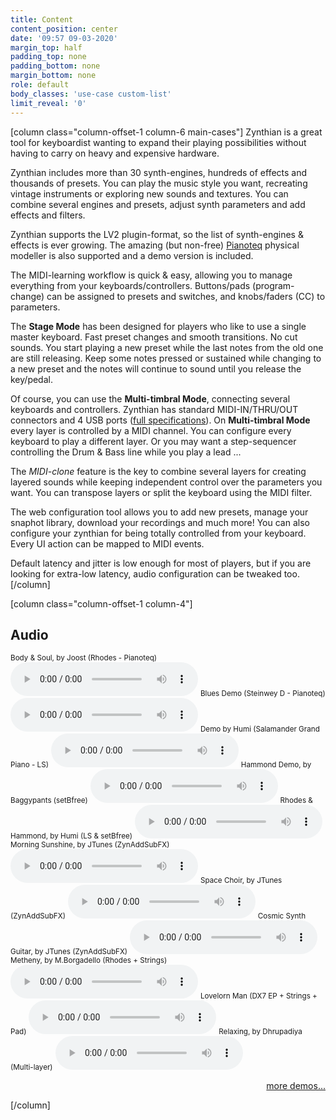 ```yaml
---
title: Content
content_position: center
date: '09:57 09-03-2020'
margin_top: half
padding_top: none
padding_bottom: none
margin_bottom: none
role: default
body_classes: 'use-case custom-list'
limit_reveal: '0'
---
```


[column class="column-offset-1 column-6 main-cases"]
Zynthian is a great tool for keyboardist wanting to expand their playing possibilities without having to carry on heavy and expensive hardware.

Zynthian includes more than 30 synth-engines, hundreds of effects and thousands of presets. You can play the music style you want, recreating vintage instruments or exploring new sounds and textures. You can combine several engines and presets, adjust synth parameters and add effects and filters.

Zynthian supports the LV2 plugin-format, so the list of synth-engines & effects is ever growing. The amazing (but non-free) [Pianoteq](https://www.modartt.com/pianoteq?target=_blank) physical modeller is also supported and a demo version is included.

The MIDI-learning workflow is quick & easy, allowing you to manage everything from your keyboards/controllers.  Buttons/pads (program-change) can be assigned to presets and switches, and knobs/faders (CC) to parameters.

The **Stage Mode** has been designed for players who like to use a single master keyboard. Fast preset changes and smooth transitions. No cut sounds. You start playing a new preset while the last notes from the old one are still releasing. Keep some notes pressed or sustained while changing to a new preset and the notes will continue to sound until you release the key/pedal.
  
Of course, you can use the **Multi-timbral Mode**, connecting several keyboards and controllers. Zynthian has standard MIDI-IN/THRU/OUT connectors and 4 USB ports ([full specifications](/technical-specifications)). On **Multi-timbral Mode** every layer is controlled by a MIDI channel. You can configure every keyboard to play a different layer. Or you may want a step-sequencer controlling the Drum & Bass line while you play a lead ...

The _MIDI-clone_ feature is the key to combine several layers for creating layered sounds while keeping independent control over the parameters you want. You can transpose layers or split the keyboard using the MIDI filter.

The web configuration tool allows you to add new presets, manage your snaphot library, download your recordings and much more! You can also configure your zynthian for being totally controlled from your keyboard. Every UI action can be mapped to MIDI events.

Default latency and jitter is low enough for most of players, but if you are looking for extra-low latency, audio configuration can be tweaked too.
[/column]

[column class="column-offset-1 column-4"]
## Audio
<small>Body & Soul, by Joost (Rhodes - Pianoteq)</small>
![Body & Soul, by Joost (Pianoteq Fender Rhodes)](BodySoulByJoostRhodes.mp3?preload=metadata)
<small>Blues Demo (Steinwey D - Pianoteq)</small>
![Pianoteq MIDI demo (Steinwey D)](PianoteqMidiDemoSteinweyD.mp3?preload=metadata)
<small>Demo by Humi (Salamander Grand Piano - LS)</small>
![Salamander Grand Piano demo, by Humi](SalamanderGrandPianoDemoByHumi.mp3?preload=metadata)
<small>Hammond Demo, by Baggypants (setBfree)</small>
![Hammond Drawbars Manipulations, by Baggypants (setBfree)](setBfreeDrawbarsManipulationByBaggypants.mp3?preload=metadata)
<small>Rhodes & Hammond, by Humi (LS & setBfree)</small>
![Rhodes & Hammond, by Humi](RhodesHammondByHumi.mp3?preload=metadata)
<small>Morning Sunshine, by JTunes (ZynAddSubFX)</small>
![Morning Sunshine, by JTunes](MorningSunshineByJTunes.mp3?preload=metadata)
<small>Space Choir, by JTunes (ZynAddSubFX)</small>
![Space Choir1, by JTunes](SpaceChoir1ByJTunes.mp3?preload=metadata)
<small>Cosmic Synth Guitar, by JTunes (ZynAddSubFX)</small>
![Cosmic Synth Guitar, by JTunes ](CosmicSynthGuitarByJTunes.mp3?preload=metadata)
<small>Metheny, by M.Borgadello (Rhodes + Strings)</small>
![Pat Metheny, by Mauro Borgadello (Rhodes+Strings)](PatMathenyByMauroBorgadelloRhodesStrings.mp3?preload=metadata)
<small>Lovelorn Man (DX7 EP + Strings + Pad)</small>
![Lovelorn Man (Francesco Nuti), by Mauro Bordello](LovelornManFracescoNutiByMauroBorgadello.mp3?preload=metadata)
<small>Relaxing, by Dhrupadiya (Multi-layer)</small>
![Relaxing Theme, by Dhrupadiya](RelaxingThemeByDhrupadiya.mp3?preload=metadata)
<!--<small>Smooth Pillow, by Dhrupadiya (Multi-layer)</small>
![Smooth Pillow, by Dhrupadiya](SmoothPillowByDhrupadiya.mp3?preload=metadata)-->
<p align="right">
 <a href="https://wiki.zynthian.org/index.php/Zynthian_Sound_Demos" target="_blank">more demos...</a>
</p>
[/column]
